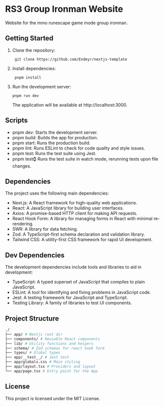 # RS3 Group Ironman Website

Website for the mmo runescape game mode group ironman. 

## Getting Started

1. Clone the repository:

   ```nodejs
    git clone https://github.com/Endeyr/nextjs-template
   ```

2. Install dependencies:

   ```nodejs
    pnpm install
   ```

3. Run the development server:
   ```nodejs
   pnpm run dev
   ```
   The application will be available at http://localhost:3000.

## Scripts

- pnpm dev: Starts the development server.
- pnpm build: Builds the app for production.
- pnpm start: Runs the production build.
- pnpm lint: Runs ESLint to check for code quality and style issues.
- pnpm test: Runs the test suite using Jest.
- pnpm test:watch: Runs the test suite in watch mode, rerunning tests upon file changes.

## Dependencies

The project uses the following main dependencies:

- Next.js: A React framework for high-quality web applications.
- React: A JavaScript library for building user interfaces.
- Axios: A promise-based HTTP client for making API requests.
- React Hook Form: A library for managing forms in React with minimal re-rendering.
- SWR: A library for data fetching.
- Zod: A TypeScript-first schema declaration and validation library.
- Tailwind CSS: A utility-first CSS framework for rapid UI development.

## Dev Dependencies

The development dependencies include tools and libraries to aid in development:

- TypeScript: A typed superset of JavaScript that compiles to plain JavaScript.
- ESLint: A tool for identifying and fixing problems in JavaScript code.
- Jest: A testing framework for JavaScript and TypeScript.
- Testing Library: A family of libraries to test UI components. 

## Project Structure

```bash
./
├── app/ # Nextjs root dir
├── components/ # Reusable React components
├── lib/ # Utility functions and helpers
├── schema/ # Zod schemas for react hook form
├── types/ # Global types
├── app/__test__/ # Jest test
├── app/globals.css # Main styling
├── app/layout.tsx # Providers and layout
└── app/page.tsx # Entry point for the App
```

## License

This project is licensed under the MIT License.
